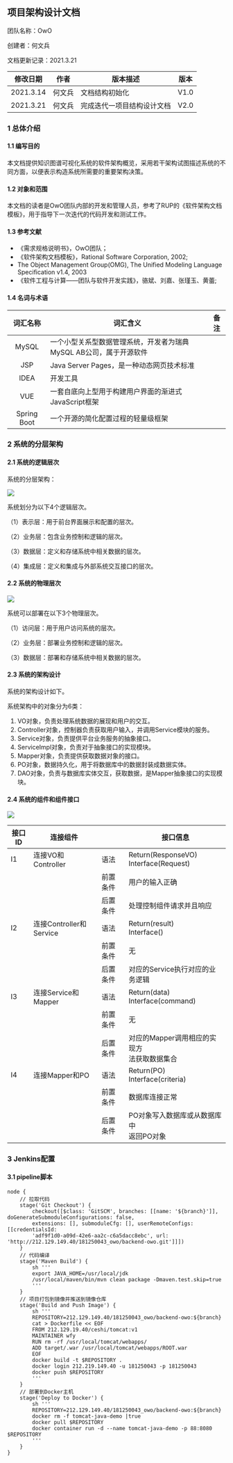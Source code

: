 ## 项目架构设计文档

团队名称：OwO

创建者：何文兵

文档更新记录：2021.3.21

| 修改日期  | 作者   | 版本描述                   | 版本 |
| --------- | ------ | -------------------------- | ---- |
| 2021.3.14 | 何文兵 | 文档结构初始化             | V1.0 |
| 2021.3.21 | 何文兵 | 完成迭代一项目结构设计文档 | V2.0 |

### 1 总体介绍

#### 1.1 编写目的

本文档提供知识图谱可视化系统的软件架构概览，采用若干架构试图描述系统的不同方面，以便表示构造系统所需要的重要架构决策。

#### 1.2 对象和范围

本文档的读者是OwO团队内部的开发和管理人员，参考了RUP的《软件架构文档模板》，用于指导下一次迭代的代码开发和测试工作。

#### 1.3 参考文献

- 《需求规格说明书》，OwO团队；
- 《软件架构文档模板》，Rational Software Corporation, 2002;
- The Object Management Group(OMG), The Unified Modeling Language Specification v1.4, 2003
- 《软件工程与计算——团队与软件开发实践》，骆斌、刘嘉、张瑾玉、黄蕾;

#### 1.4 名词与术语

|  词汇名称   | 词汇含义                                                     | 备注 |
| :---------: | ------------------------------------------------------------ | ---- |
|    MySQL    | 一个小型关系型数据管理系统，开发者为瑞典MySQL AB公司，属于开源软件 |      |
|     JSP     | Java Server Pages，是一种动态网页技术标准                    |      |
|    IDEA     | 开发工具                                                     |      |
|     VUE     | 一套自底向上型用于构建用户界面的渐进式JavaScript框架         |      |
| Spring Boot | 一个开源的简化配置过程的轻量级框架                           |      |

### 2 系统的分层架构

#### 2.1 系统的逻辑层次

系统的分层架构：

![](pic\逻辑层次.png)

系统划分为以下4个逻辑层次。

（1）表示层：用于前台界面展示和配置的层次。

（2）业务层：包含业务控制和逻辑的层次。

（3）数据层：定义和存储系统中相关数据的层次。

（4）集成层：定义和集成与外部系统交互接口的层次。

#### 2.2 系统的物理层次

![](pic\物理层次.png)

系统可以部署在以下3个物理层次。

（1）访问层：用于用户访问系统的层次。

（2）业务层：部署业务控制和逻辑的层次。

（3）数据层：部署和存储系统中相关数据的层次。

#### 2.3 系统的架构设计

系统的架构设计如下。

系统架构中的对象分为6类：

1. VO对象，负责处理系统数据的展现和用户的交互。
2. Controller对象，控制器负责获取用户输入，并调用Service模块的服务。
3. Service对象，负责提供平台业务服务的抽象接口。
4. ServiceImpl对象，负责对于抽象接口的实现模块。
5. Mapper对象，负责提供获取数据对象的接口。
6. PO对象，数据持久化，用于将数据库中的数据封装成数据实体。
7. DAO对象，负责与数据库实体交互，获取数据，是Mapper抽象接口的实现模块。

#### 2.4 系统的组件和组件接口

![](pic\组件和组件接口.png)

| 接口ID | 连接组件                |          | 接口信息                                         |
| ------ | ----------------------- | -------- | ------------------------------------------------ |
| I1     | 连接VO和Controller      | 语法     | Return(ResponseVO)<br />Interface(Request)       |
|        |                         | 前置条件 | 用户的输入正确                                   |
|        |                         | 后置条件 | 处理控制组件请求并且响应                         |
| I2     | 连接Controller和Service | 语法     | Return(result)<br />Interface()                  |
|        |                         | 前置条件 | 无                                               |
|        |                         | 后置条件 | 对应的Service执行对应的业务逻辑                  |
| I3     | 连接Service和Mapper     | 语法     | Return(data)<br />Interface(command)             |
|        |                         | 前置条件 | 无                                               |
|        |                         | 后置条件 | 对应的Mapper调用相应的实现方<br />法获取数据集合 |
| I4     | 连接Mapper和PO          | 语法     | Return(PO)<br />Interface(criteria)              |
|        |                         | 前置条件 | 数据库连接正常                                   |
|        |                         | 后置条件 | PO对象写入数据库或从数据库中<br />返回PO对象     |

### 3 Jenkins配置

#### 3.1 pipeline脚本

```
node {
	// 拉取代码
	stage('Git Checkout') {
		checkout([$class: 'GitSCM', branches: [[name: '${branch}']], 					doGenerateSubmoduleConfigurations: false,
		extensions: [], submoduleCfg: [], userRemoteConfigs: [[credentialsId:
		'adf9f1d0-a09d-42e6-aa2c-c6a5dacc8ebc', url: 									'http://212.129.149.40/181250043_owo/backend-owo.git']]])
	}
	// 代码编译
	stage('Maven Build') {
		sh '''
		export JAVA_HOME=/usr/local/jdk
		/usr/local/maven/bin/mvn clean package -Dmaven.test.skip=true
		'''
	}
	// 项目打包到镜像并推送到镜像仓库
	stage('Build and Push Image') {
		sh '''
		REPOSITORY=212.129.149.40/181250043_owo/backend-owo:${branch}
		cat > Dockerfile << EOF
		FROM 212.129.19.40/ceshi/tomcat:v1
		MAINTAINER wfy
		RUN rm -rf /usr/local/tomcat/webapps/
		ADD target/.war /usr/local/tomcat/webapps/ROOT.war
		EOF
		docker build -t $REPOSITORY .
		docker login 212.219.149.40 -u 181250043 -p 181250043
		docker push $REPOSITORY
		'''
	}
	// 部署到Docker主机
	stage('Deploy to Docker') {
		sh '''
		REPOSITORY=212.129.149.40/181250043_owo/backend-owo:${branch}
		docker rm -f tomcat-java-demo |true
		docker pull $REPOSITORY
		docker container run -d --name tomcat-java-demo -p 88:8080 $REPOSITORY
		'''
	}
}
```

